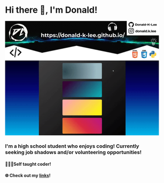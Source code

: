 

<p align="center">
  <h1>Hi there 👋, I'm Donald! </h1>
  <img width="1000vw" height="auto" src="https://github.com/Donald-K-Lee/Donald-K-Lee/blob/master/coverimage.jpeg">
   <img width="1000vw" height="auto" src="https://github.com/Donald-K-Lee/Donald-K-Lee/blob/master/Intro.gif">
</p>

### I'm a high school student who enjoys coding! Currently seeking job shadows and/or volunteering opportunities!  

#### 👨🏻‍💻Self taught coder!  
#### 🌐 Check out my [links](https://donald-k-lee.github.io/Links.html)! 
